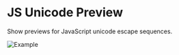# JS Unicode Preview

Show previews for JavaScript unicode escape sequences.

![Example](https://raw.githubusercontent.com/kufii/vscode-js-unicode-preview/master/example.png)
